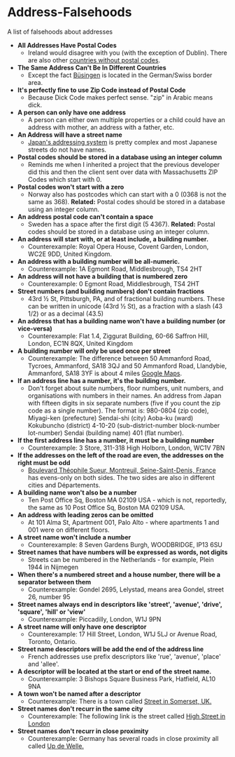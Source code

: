 # Address-Falsehoods
A list of falsehoods about addresses

- **All Addresses Have Postal Codes**
  - Ireland would disagree with you (with the exception of Dublin). There are also other [countries without postal codes](https://hellowahab.wordpress.com/2011/05/24/list-of-countries-without-postal-codes/).
- **The Same Address Can't Be In Different Countries**
  - Except the fact [Büsingen](https://en.wikipedia.org/wiki/B%C3%BCsingen_am_Hochrhein#Post_and_telecommunications) is located in the German/Swiss border area.
- **It's perfectly fine to use Zip Code instead of Postal Code**
  - Because Dick Code makes perfect sense. "zip" in Arabic means dick.
- **A person can only have one address**
  - A person can either own multiple properties or a child could have an address with mother, an address with a father, etc.
- **An Address will have a street name**
  - [Japan's addressing system](https://en.wikipedia.org/wiki/Japanese_addressing_system) is pretty complex and most Japanese streets do not have names.
- **Postal codes should be stored in a database using an integer column**
  - Reminds me when I inherited a project that the previous developer did this and then the client sent over data with Massachusetts ZIP Codes which start with 0.
- **Postal codes won't start with a zero**
  - Norway also has postcodes which can start with a 0 (0368 is not the same as 368). **Related:** Postal codes should be stored in a database using an integer column.
- **An address postal code can't contain a space**
  - Sweden has a space after the first digit (5 4367). **Related:** Postal codes should be stored in a database using an integer column.
- **An address will start with, or at least include, a building number.**
  - Counterexample: Royal Opera House, Covent Garden, London, WC2E 9DD, United Kingdom.
- **An address with a building number will be all-numeric.**
  - Counterexample: 1A Egmont Road, Middlesbrough, TS4 2HT
- **An address will not have a building that is numbered zero**
  - Counterexample: 0 Egmont Road, Middlesbrough, TS4 2HT
- **Street numbers (and building numbers) don't contain fractions**
  -  43rd ½ St, Pittsburgh, PA, and of fractional building numbers. These can be written in unicode (43rd ½ St), as a fraction with a slash (43 1/2) or as a decimal (43.5)
- **An address that has a building name won't have a building number (or vice-versa)**
  -  Counterexample: Flat 1.4, Ziggurat Building, 60-66 Saffron Hill, London, EC1N 8QX, United Kingdom
- **A building number will only be used once per street**
  -  Counterexample: The difference between 50 Ammanford Road, Tycroes, Ammanford, SA18 3QJ and 50 Ammanford Road, Llandybie, Ammanford, SA18 3YF is about 4 miles [Google Maps](https://www.google.co.uk/maps?q=SA18+3QJ+to+SA18+3YF).
- **If an address line has a number, it's the building number.**
  -  Don't forget about suite numbers, floor numbers, unit numbers, and organisations with numbers in their names. An address from Japan with fifteen digits in six separate numbers (five if you count the zip code as a single number). The format is: 980-0804 (zip code), Miyagi-ken (prefecture) Sendai-shi (city) Aoba-ku (ward) Kokubuncho (district) 4-10-20 (sub-district-number block-number lot-number) Sendai (building name) 401 (flat number).
- **If the first address line has a number, it must be a building number**
  - Counterexample: 3 Store, 311-318 High Holborn, London, WC1V 7BN 
- **If the addresses on the left of the road are even, the addresses on the right must be odd**
  - [Boulevard Théophile Sueur, Montreuil, Seine-Saint-Denis, France](https://maps.google.fr/maps?q=48.857415,2.467167) has evens-only on both sides. The two sides are also in different cities and Départements. 
- **A building name won't also be a number**
  - Ten Post Office Sq, Boston MA 02109 USA - which is not, reportedly, the same as 10 Post Office Sq, Boston MA 02109 USA. 
- **An address with leading zeros can be omitted**
  - At 101 Alma St, Apartment 001, Palo Alto - where apartments 1 and 001 were on different floors.
- **A street name won't include a number**
  - Counterexample: 8 Seven Gardens Burgh, WOODBRIDGE, IP13 6SU 
- **Street names that have numbers will be expressed as words, not digits**
  - Streets can be numbered in the Netherlands - for example, Plein 1944 in Nijmegen
- **When there's a numbered street and a house number, there will be a separator between them**
  - Counterexample: Gondel 2695, Lelystad, means area Gondel, street 26, number 95
- **Street names always end in descriptors like 'street', 'avenue', 'drive', 'square', 'hill' or 'view'**
  - Counterexample: Piccadilly, London, W1J 9PN
- **A street name will only have one descriptor**
  - Counterexample: 17 Hill Street, London, W1J 5LJ or Avenue Road, Toronto, Ontario.
- **Street name descriptors will be add the end of the address line**
  - French addresses use prefix descriptors like 'rue', 'avenue', 'place' and 'allee'.
- **A descriptor will be located at the start or end of the street name.**
  - Counterexample: 3 Bishops Square Business Park, Hatfield, AL10 9NA
- **A town won't be named after a descriptor**
  - Counterexample: There is a town called [Street in Somerset, UK.](https://www.google.co.uk/maps/place/Street,+Somerset/@51.12341,-2.7352459,14z/data=!3m1!4b1!4m2!3m1!1s0x487210b31d90386d:0x48e075dd76523c34)
- **Street names don't recurr in the same city**
  - Counterexample: The following link is the street called [High Street in London](https://www.google.co.uk/maps/dir/High+St,+London+W3+6LJ,+UK/High+St,+London+W5+5DB,+UK/High+St,+London+N8+7PB,+UK/High+St,+London+SE25+6EP,+UK/High+St,+London+E13+0AJ,+UK/High+St,+London+E17+7LD,+UK/High+St,+London+NW10+4LX,+UK/@51.5074775,-0.2855409,11z/data=!3m1!4b1!4m44!4m43!1m5!1m1!1s0x48760e04d2989a35:0x39d38f49da48d877!2m2!1d-0.265071!2d51.5065594!1m5!1m1!1s0x487611feaaacbd99:0xd9bed3e771411848!2m2!1d-0.3048953!2d51.5118296!1m5!1m1!1s0x48761be81e995f67:0x96b9e97e6591a6bb!2m2!1d-0.120718!2d51.5872441!1m5!1m1!1s0x4876013cb344c33f:0xf4d9e2e3ebae9cde!2m2!1d-0.0763449!2d51.3984282!1m5!1m1!1s0x47d8a7e9f275bb85:0xec62441c6389404c!2m2!1d0.0224319!2d51.5301053!1m5!1m1!1s0x48761dc17f98c0e9:0x125151bdafea9574!2m2!1d-0.0315598!2d51.5820306!1m5!1m1!1s0x487611feaaacbd99:0xd9bed3e771411848!2m2!1d-0.2487689!2d51.5371845!3e0)
- **Street names don't recurr in close proximity**
  - Counterexample:  Germany has several roads in close proximity all called [Up de Welle.](https://www.google.com/maps/place/51%C2%B051'14.2%22N+6%C2%B036'55.2%22E/@51.8539516,6.6161094,18z/data=!4m2!3m1!1s0x0:0x0) 
